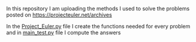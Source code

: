 In this repository I am uploading the methods I used to solve the problems posted on https://projecteuler.net/archives

In the [Project_Euler.py](https://github.com/KostasAna/Project_Euler/blob/main/Project_Euler.py) file I create the functions needed for every problem and in [main_test.py](https://github.com/KostasAna/Project_Euler/blob/main/main_test.py) file I compute the answers
